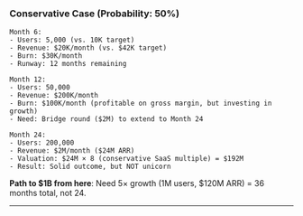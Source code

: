 ### **Conservative Case (Probability: 50%)**

```
Month 6:
- Users: 5,000 (vs. 10K target)
- Revenue: $20K/month (vs. $42K target)
- Burn: $30K/month
- Runway: 12 months remaining

Month 12:
- Users: 50,000
- Revenue: $200K/month
- Burn: $100K/month (profitable on gross margin, but investing in growth)
- Need: Bridge round ($2M) to extend to Month 24

Month 24:
- Users: 200,000
- Revenue: $2M/month ($24M ARR)
- Valuation: $24M × 8 (conservative SaaS multiple) = $192M
- Result: Solid outcome, but NOT unicorn
```

**Path to $1B from here**: Need 5× growth (1M users, $120M ARR) = 36 months total, not 24.

---
